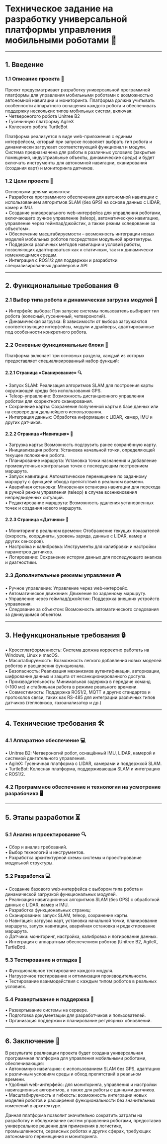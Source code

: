 # Техническое задание на разработку универсальной платформы управления мобильными роботами 🚀

---

## 1. Введение

### 1.1 Описание проекта 📄
Проект предусматривает разработку универсальной программной платформы для управления мобильными роботами с возможностью автономной навигации и мониторинга. Платформа должна учитывать особенности аппаратного оснащения каждого робота и обеспечивать поддержку нескольких типов мобильных систем, включая:  
•	Четвероногого робота Unitree B2  
•	Гусеничную платформу AgileX  
•	Колесного робота TurtleBot  

Платформа реализуется в виде web-приложения с единым интерфейсом, который при запуске позволяет выбрать тип робота и динамически загружает соответствующий функционал и модули. Система предназначена для работы в различных условиях (закрытые помещения, индустриальные объекты, динамические среды) и будет включать инструменты для автономной навигации, сканирования (создания карт) и мониторинга датчиков.

### 1.2 Цели проекта 🎯
Основными целями являются:  
•	Разработка программного обеспечения для автономной навигации с использованием алгоритмов SLAM (без GPS) на основе данных с LIDAR, камер и IMU.  
•	Создание универсального web-интерфейса для управления роботами, включающего ручное управление (teleop), автоматическую навигацию, управление через геймпад/джойстик, а также режим «следование за объектом».  
•	Обеспечение масштабируемости – возможность интеграции новых моделей мобильных роботов посредством модульной архитектуры.  
•	Поддержка различных методов навигации и условий работы, позволяющих адаптироваться как к статичным, так и к динамически изменяющимся средам.  
•	Интеграция с ROS1/2 для поддержки и разработки специализированных драйверов и API

________________________________________

## 2. Функциональные требования ⚙️

### 2.1 Выбор типа робота и динамическая загрузка модулей 🔄
•	Интерфейс выбора: При запуске системы пользователь выбирает тип робота (колесный, гусеничный, четвероногий).  
•	Динамическая загрузка: В зависимости от выбора загружаются соответствующие интерфейсы, модули и драйверы, адаптированные под особенности конкретного робота.

### 2.2 Основные функциональные блоки 🔧
Платформа включает три основных раздела, каждый из которых предоставляет специализированный набор функций:

#### 2.2.1 Страница «Сканирование» 🔍
•	Запуск SLAM: Реализация алгоритмов SLAM для построения карты окружающей среды без использования GPS.  
•	Teleop-управление: Возможность дистанционного управления роботом для корректного сканирования.  
•	Сохранение карты: Сохранение полученной карты в базе данных или на сервере для дальнейшего использования.  
•	Интеграция данных: Обработка информации с LIDAR, камер, IMU и других датчиков.

#### 2.2.2 Страница «Навигация» 🧭
•	Загрузка карты: Возможность подгрузить ранее сохранённую карту.  
•	Инициализация робота: Установка начальной точки, определяющей текущее положение робота.  
•	Планирование маршрута: Установка точки назначения и добавление промежуточных контрольных точек с последующим построением маршрута.  
•	Запуск навигации: Автоматическое перемещение по заданному маршруту с функцией обхода препятствий в реальном времени.  
•	Аварийная остановка: Мгновенная остановка навигации для перехода в ручной режим управления (teleop) в случае возникновения непредвиденных ситуаций.  
•	Редактирование маршрута: Возможность удаления установленных точек и создания нового маршрута.

#### 2.2.3 Страница «Датчики» 📡
•	Мониторинг в реальном времени: Отображение текущих показателей (скорость, координаты, уровень заряда, данные с LIDAR, камер и других сенсоров).  
•	Настройка и калибровка: Инструменты для калибровки и настройки параметров датчиков.  
•	Логирование: Сохранение истории данных для последующего анализа и диагностики.

### 2.3 Дополнительные режимы управления 🎮
•	Ручное управление: Управление через web-интерфейс.  
•	Автоматическое движение: Движение по заданному маршруту.  
•	Управление через геймпад/джойстик: Поддержка внешних устройств управления.  
•	Следование за объектом: Возможность автоматического следования за движущимся объектом.

________________________________________

## 3. Нефункциональные требования 🔒
•	Кроссплатформенность: Система должна корректно работать на Windows, Linux и macOS.  
•	Масштабируемость: Возможность легкого добавления новых моделей роботов и расширения функционала.  
•	Безопасность: Реализация механизмов аутентификации, авторизации, шифрование данных и защита от несанкционированного доступа.  
•	Производительность: Минимальная задержка в передаче команд (<100 мс) и стабильная работа в режиме реального времени.  
•	Совместимость: Поддержка ROS1/2, MQTT и других стандартов и протоколов связи, таких как RS-485 для интеграции различных типов датчиков (тепловизор, газоанализатор и др.)

________________________________________

## 4. Технические требования 🛠️

### 4.1 Аппаратное обеспечение 💻
•	Unitree B2: Четвероногий робот, оснащённый IMU, LIDAR, камерой и системой двигательного управления.  
•	AgileX: Гусеничная платформа с LIDAR, камерами и поддержкой SLAM.  
•	TurtleBot: Колесная платформа, поддерживающая SLAM и интеграцию с ROS1/2.

### 4.2 Программное обеспечение и технологии на усмотрение разрабочика 🖥️

________________________________________

## 5. Этапы разработки ⏳

### 5.1 Анализ и проектирование 🔍
•	Сбор и анализ требований.  
•	Выбор технологий и инструментов.  
•	Разработка архитектурной схемы системы и проектирование модульной структуры.

### 5.2 Разработка 💻
•	Создание базового web-интерфейса с выбором типа робота и динамической загрузкой функциональных модулей.  
•	Реализация навигационных алгоритмов SLAM (без GPS) с обработкой данных с LIDAR, камер и IMU.  
•	Разработка функциональных страниц:  
  o	Сканирование: запуск SLAM, teleop, сохранение карты.  
  o	Навигация: загрузка карт, установка начальной точки, планирование маршрута, запуск навигации, аварийная остановка и редактирование маршрута.  
  o	Датчики: мониторинг, настройка, калибровка и логирование данных.  
•	Интеграция с аппаратным обеспечением роботов (Unitree B2, AgileX, TurtleBot).

### 5.3 Тестирование и отладка 🧪
•	Функциональное тестирование каждого модуля.  
•	Нагрузочное тестирование и оптимизация производительности.  
•	Тестирование взаимодействия с каждым типом роботов в реальных условиях.

### 5.4 Развертывание и поддержка 🚀
•	Развертывание системы на сервере.  
•	Подготовка документации для разработчиков и пользователей.  
•	Организация поддержки и планирование регулярных обновлений.

________________________________________

## 6. Заключение 🤖
В результате реализации проекта будет создана универсальная программная платформа для управления мобильными роботами, обеспечивающая:  
•	Автономную навигацию: с использованием SLAM без GPS, адаптацию к различным условиям среды и обход препятствий в реальном времени.  
•	Удобный web-интерфейс: для мониторинга, управления и настройки навигационных алгоритмов, а также для работы с данными датчиков.  
•	Масштабируемость и гибкость: возможность интеграции новых моделей роботов и расширения функциональности без значительных изменений в архитектуре.  

Данная платформа позволит значительно сократить затраты на разработку и обслуживание систем управления роботами, предоставив универсальное решение для применения в логистике, промышленности, сервисных роботах и других сферах, требующих автономного перемещения и мониторинга.
